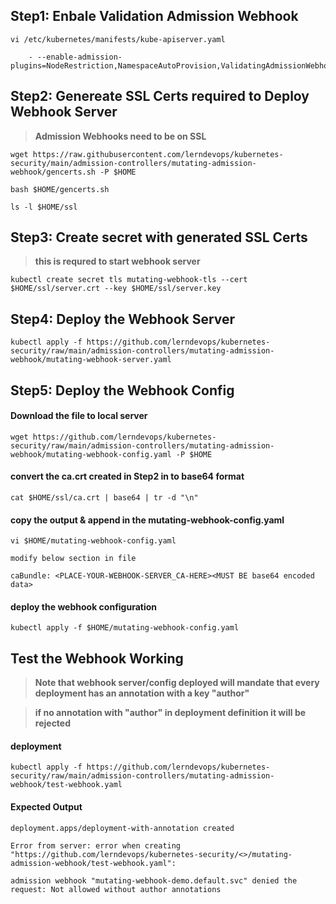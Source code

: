 ## Step1: Enbale Validation Admission Webhook 
```
vi /etc/kubernetes/manifests/kube-apiserver.yaml

    - --enable-admission-plugins=NodeRestriction,NamespaceAutoProvision,ValidatingAdmissionWebhook,MutatingAdmissionWebhook
```

## Step2: Genereate SSL Certs required to Deploy Webhook Server 

> **Admission Webhooks need to be on SSL**

`wget https://raw.githubusercontent.com/lerndevops/kubernetes-security/main/admission-controllers/mutating-admission-webhook/gencerts.sh -P $HOME`

`bash $HOME/gencerts.sh`

`ls -l $HOME/ssl`

## Step3: Create secret with generated SSL Certs 

> **this is requred to start webhook server**

`kubectl create secret tls mutating-webhook-tls --cert $HOME/ssl/server.crt --key $HOME/ssl/server.key`

## Step4: Deploy the Webhook Server 

`kubectl apply -f https://github.com/lerndevops/kubernetes-security/raw/main/admission-controllers/mutating-admission-webhook/mutating-webhook-server.yaml`

## Step5: Deploy the Webhook Config 

#### Download the file to local server 

`wget https://github.com/lerndevops/kubernetes-security/raw/main/admission-controllers/mutating-admission-webhook/mutating-webhook-config.yaml -P $HOME`

#### convert the ca.crt created in Step2 in to base64 format 

`cat $HOME/ssl/ca.crt | base64 | tr -d "\n"`

#### copy the output & append in the mutating-webhook-config.yaml 

`vi $HOME/mutating-webhook-config.yaml`

`modify below section in file` 

`caBundle: <PLACE-YOUR-WEBHOOK-SERVER_CA-HERE><MUST BE base64 encoded data>`

#### deploy the webhook configuration 

`kubectl apply -f $HOME/mutating-webhook-config.yaml`

## Test the Webhook Working 

> **Note that webhook server/config deployed will mandate that every deployment has an annotation with a key "author"**

> **if no annotation with "author" in deployment definition it will be rejected**

#### deployment 

`kubectl apply -f https://github.com/lerndevops/kubernetes-security/raw/main/admission-controllers/mutating-admission-webhook/test-webhook.yaml`

#### Expected Output
```
deployment.apps/deployment-with-annotation created

Error from server: error when creating 
"https://github.com/lerndevops/kubernetes-security/<>/mutating-admission-webhook/test-webhook.yaml": 

admission webhook "mutating-webhook-demo.default.svc" denied the request: Not allowed without author annotations
```